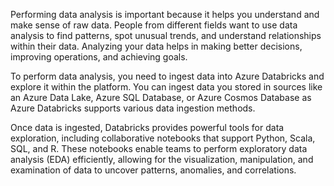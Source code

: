 Performing data analysis is important because it helps you understand and make sense of raw data. People from different fields want to use data analysis to find patterns, spot unusual trends, and understand relationships within their data. Analyzing your data helps in making better decisions, improving operations, and achieving goals.

To perform data analysis, you need to ingest data into Azure Databricks and explore it within the platform. You can ingest data you stored in sources like an Azure Data Lake, Azure SQL Database, or Azure Cosmos Database as Azure Databricks supports various data ingestion methods.

Once data is ingested, Databricks provides powerful tools for data exploration, including collaborative notebooks that support Python, Scala, SQL, and R. These notebooks enable teams to perform exploratory data analysis (EDA) efficiently, allowing for the visualization, manipulation, and examination of data to uncover patterns, anomalies, and correlations.
